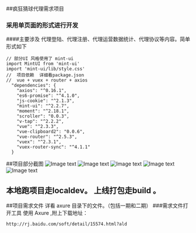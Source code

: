 ##疯狂猜球代理需求项目
### 采用单页面的形式进行开发
####主要涉及 代理登陆、代理注册、代理运营数据统计、代理协议等内容。简单形式如下
~~~
// 部分UI 风格使用了 mint-ui
import MintUI from 'mint-ui'
import 'mint-ui/lib/style.css'
//  项目依赖  详细看package.json 
//  vue + vuex + router + axios 
  "dependencies": {
    "axios": "^0.16.1",
    "es6-promise": "^4.1.0",
    "js-cookie": "^2.1.3",
    "mint-ui": "^2.2.7",
    "moment": "^2.18.1",
    "scroller": "0.0.3",
    "v-tap": "^2.2.2",
    "vue": "^2.3.3",
    "vue-clipboard2": "0.0.6",
    "vue-router": "^2.5.3",
    "vuex": "^2.3.1",
    "vuex-router-sync": "^4.1.1"
  }  
~~~
##项目部分截图
![Image text](https://crazybet.choopaoo.com/img/esun/upload/96/0a/960a40eeff3811e7a441.png)
![Image text](https://crazybet.choopaoo.com/img/esun/upload/d3/5e/d35ea83eff5311e7bdd2.png)
![Image text](https://crazybet.choopaoo.com/img/esun/upload/dc/29/dc29c98aff5311e7bc49.png)
![Image text](https://crazybet.choopaoo.com/img/esun/upload/d5/a5/d5a59c50ff5411e7a008.png)
![Image text](https://crazybet.choopaoo.com/img/esun/upload/df/d2/dfd22342ff5411e7928e.png)

## 本地跑项目走localdev。 上线打包走build 。

##项目需求文件 详看 axure 目录下的文件。（包括一期和二期）
###需求文件打开工具 使用 Axure ,附上下载地址：
~~~
http://rj.baidu.com/soft/detail/15574.html?ald
~~~